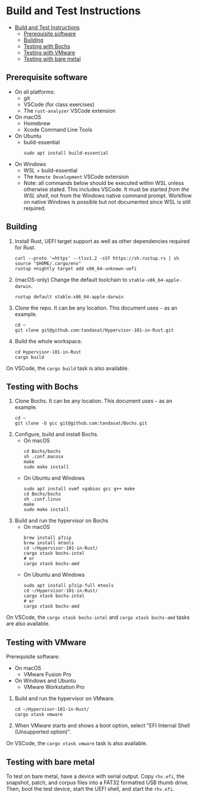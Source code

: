 # Build and Test Instructions
- [Build and Test Instructions](#build-and-test-instructions)
  - [Prerequisite software](#prerequisite-software)
  - [Building](#building)
  - [Testing with Bochs](#testing-with-bochs)
  - [Testing with VMware](#testing-with-vmware)
  - [Testing with bare metal](#testing-with-bare-metal)


## Prerequisite software
- On all platforms:
  - git
  - VSCode (for class exercises)
  - The `rust-analyzer` VSCode extension
- On macOS
  - Homebrew
  - Xcode Command Line Tools
- On Ubuntu
  - build-essential
    ```shell
    sudo apt install build-essential
    ```
- On Windows
  - WSL + build-essential
  - The `Remote Development` VSCode extension
  - Note: all commands below should be executed within WSL unless otherwise stated. This includes VSCode. It must be started _from the WSL shell_, not from the Windows native command prompt. Workflow on native Windows is possible but not documented since WSL is still required.


## Building
1. Install Rust, UEFI target support as well as other dependencies required for Rust.
    ```shell
    curl --proto '=https' --tlsv1.2 -sSf https://sh.rustup.rs | sh
    source "$HOME/.cargo/env"
    rustup +nightly target add x86_64-unknown-uefi
    ```
2. (macOS-only) Change the default toolchain to `stable-x86_64-apple-darwin`.
    ```shell
    rustup default stable-x86_64-apple-darwin
    ```
3. Clone the repo. It can be any location. This document uses `~` as an example.
    ```shell
    cd ~
    git clone git@github.com:tandasat/Hypervisor-101-in-Rust.git
    ```
4. Build the whole workspace.
    ```shell
    cd Hypervisor-101-in-Rust
    cargo build
    ```

On VSCode, the `cargo build` task is also available.


## Testing with Bochs
1. Clone Bochs. It can be any location. This document uses `~` as an example.
    ```shell
    cd ~
    git clone -b gcc git@github.com:tandasat/Bochs.git
    ```
2. Configure, build and install Bochs.
    - On macOS
        ```shell
        cd Bochs/bochs
        sh .conf.macosx
        make
        sudo make install
        ```
    - On Ubuntu and Windows
        ```shell
        sudo apt install ovmf vgabios gcc g++ make
        cd Bochs/bochs
        sh .conf.linux
        make
        sudo make install
        ```
3. Build and run the hypervisor on Bochs
    - On macOS
        ```shell
        brew install p7zip
        brew install mtools
        cd ~/Hypervisor-101-in-Rust/
        cargo xtask bochs-intel
        # or
        cargo xtask bochs-amd
        ```
    - On Ubuntu and Windows
        ```shell
        sudo apt install p7zip-full mtools
        cd ~/Hypervisor-101-in-Rust/
        cargo xtask bochs-intel
        # or
        cargo xtask bochs-amd
        ```

On VSCode, the `cargo xtask bochs-intel` and `cargo xtask bochs-amd` tasks are also available.


## Testing with VMware
Prerequisite software:
- On macOS
  - VMware Fusion Pro
- On Windows and Ubuntu
  - VMware Workstation Pro

1. Build and run the hypervisor on VMware.
    ```shell
    cd ~/Hypervisor-101-in-Rust/
    cargo xtask vmware
    ```
2. When VMware starts and shows a boot option, select "EFI Internal Shell (Unsupported option)".

On VSCode, the `cargo xtask vmware` task is also available.


## Testing with bare metal
To test on bare metal, have a device with serial output. Copy `rhv.efi`, the snapshot, patch, and corpus files into a FAT32 formatted USB thumb drive. Then, boot the test device, start the UEFI shell, and start the `rhv.efi`.
